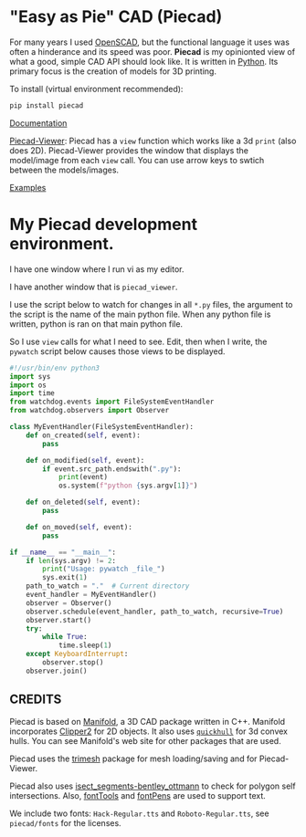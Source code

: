 # "Easy as Pie" CAD (Piecad)

For many years I used [OpenSCAD](https://www.openscad.org),
but the functional language it uses was often a hinderance and its speed
was poor. **Piecad** is my opinionted view of what a good, simple CAD API should look like.
It is written in [Python](https://www.python.org).
Its primary focus is the creation of models for 3D printing.

To install (virtual environment recommended):

```sh
pip install piecad
```

[Documentation](https://briansturgill.github.io/Piecad)

[Piecad-Viewer](https://github.com/briansturgill/Piecad-Viewer):
Piecad has a `view` function which works like a 3d `print` (also does 2D).
Piecad-Viewer provides the window that displays the model/image from each `view` call.
You can use arrow keys to swtich between the models/images.

[Examples](https://briansturgill.github.io/Piecad/examples/README.md)

# My Piecad development environment.

I have one window where I run vi as my editor.

I have another window that is `piecad_viewer`.

I use the script below to watch for changes in all `*.py` files, the argument to
the script is the name of the main python file. When any python file is written, python
is ran on that main python file.

So I use `view` calls for what I need to see. Edit, then when I write, the `pywatch` script
below causes those views to be displayed.


```python
#!/usr/bin/env python3
import sys
import os
import time
from watchdog.events import FileSystemEventHandler
from watchdog.observers import Observer

class MyEventHandler(FileSystemEventHandler):
    def on_created(self, event):
        pass

    def on_modified(self, event):
        if event.src_path.endswith(".py"):
            print(event)
            os.system(f"python {sys.argv[1]}")

    def on_deleted(self, event):
        pass

    def on_moved(self, event):
        pass

if __name__ == "__main__":
    if len(sys.argv) != 2:
        print("Usage: pywatch _file_")
        sys.exit(1)
    path_to_watch = "."  # Current directory
    event_handler = MyEventHandler()
    observer = Observer()
    observer.schedule(event_handler, path_to_watch, recursive=True)
    observer.start()
    try:
        while True:
            time.sleep(1)
    except KeyboardInterrupt:
        observer.stop()
    observer.join()
```


## CREDITS

Piecad is based on [Manifold](https://github.com/elalish/manifold), a 3D CAD package written in C++.
Manifold incorporates [Clipper2](https://github.com/AngusJohnson/Clipper2) for 2D objects.
It also uses [`quickhull`](https://github.com/akuukka/quickhull) for 3d convex hulls.
You can see Manifold's web site for other packages that are used.

Piecad uses the [trimesh](https://github.com/mikedh/trimesh) package for mesh loading/saving and
for Piecad-Viewer.

Piecad also uses [isect_segments-bentley_ottmann](https://github.com/ideasman42/isect_segments-bentley_ottmann)
to check for polygon self intersections. Also, [fontTools](https://github.com/fonttools/fonttools) and [fontPens](https://github.com/robotools/fontPens) are used to support text.

We include two fonts: `Hack-Regular.tts` and `Roboto-Regular.tts`, see `piecad/fonts` for the licenses.
